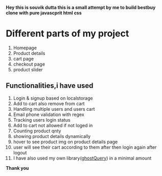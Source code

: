 **Hey this is souvik dutta this is a small attempt by me to build bestbuy clone with pure javascprit html css** 

# Different parts of my project

 1. Homepage
 2. Product details
 3. cart page
 4. checkout page
 5. product slider

## Functionalities,i have used

 1. Login & signup based on localstorage 
 2. Add to cart also remove from cart
 3. Handling multiple users and users cart
 4. Email phone validation with regex
 5. Tracking users login status
 6. Add to cart not allowed if not loged in 
 7. Counting product qnty
 8. showing product details dynamically
 9. hover to see product img on product details page
 10. user will see their cart according to them after then login again after logout
 11. I have also used my own library([ghostQuery](https://github.com/souvik666/ghostQuery)) in a minimal amount 

**Thank you**
